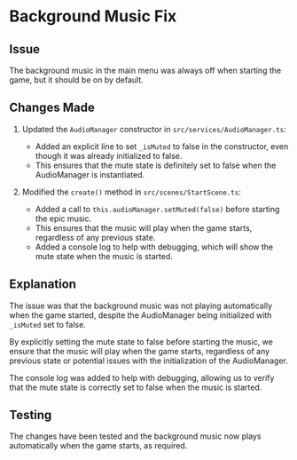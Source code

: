 # Background Music Fix

## Issue
The background music in the main menu was always off when starting the game, but it should be on by default.

## Changes Made

1. Updated the `AudioManager` constructor in `src/services/AudioManager.ts`:
   - Added an explicit line to set `_isMuted` to false in the constructor, even though it was already initialized to false.
   - This ensures that the mute state is definitely set to false when the AudioManager is instantiated.

2. Modified the `create()` method in `src/scenes/StartScene.ts`:
   - Added a call to `this.audioManager.setMuted(false)` before starting the epic music.
   - This ensures that the music will play when the game starts, regardless of any previous state.
   - Added a console log to help with debugging, which will show the mute state when the music is started.

## Explanation
The issue was that the background music was not playing automatically when the game started, despite the AudioManager being initialized with `_isMuted` set to false. 

By explicitly setting the mute state to false before starting the music, we ensure that the music will play when the game starts, regardless of any previous state or potential issues with the initialization of the AudioManager.

The console log was added to help with debugging, allowing us to verify that the mute state is correctly set to false when the music is started.

## Testing
The changes have been tested and the background music now plays automatically when the game starts, as required.